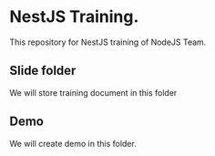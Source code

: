 # NestJS Training.

This repository for NestJS training of NodeJS Team.

## Slide folder

We will store training document in this folder

## Demo

We will create demo in this folder.